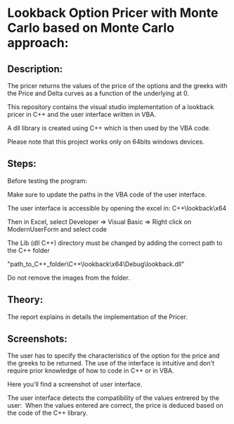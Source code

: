 # Lookback Option Pricer with Monte Carlo based on Monte Carlo approach:

## Description:

The pricer returns the values of the price of the options and the greeks with the Price and Delta curves as a function of the underlying at 0. 

This repository contains the visual studio implementation of a lookback pricer in C++ and the user interface written in VBA. 

A dll library is created using C++ which is then used by the VBA code. 

Please note that this project works only on 64bits windows devices. 

## Steps: 

Before testing the program: 

Make sure to update the paths in the VBA code of the user interface.

The user interface is accessible by opening the excel in: C++\lookback\x64

Then in Excel, select Developer => Visual Basic => Right click on ModernUserForm and select code

The Lib (dll C++) directory must be changed by adding the correct path to the C++ folder

"path_to_C++_folder\C++\lookback\x64\Debug\lookback.dll"

Do not remove the images from the folder. 

## Theory: 

The report explains in details the implementation of the Pricer.  

## Screenshots: 

The user has to specify the characteristics of the option for the price and the greeks to be returned. The use of the interface is intuitive and don't require prior knowledge of how to code in C++ or in VBA. 

Here you'll find a screenshot of user interface.

The user interface detects the compatibility of the values entrered by the user: 
<img href="https://github.com/sarrme/Lookback-pricer-Cpp-VBA/raw/master/pricer-error.PNG"></img>
When the values entered are correct, the price is deduced based on the code of the C++ library. 
<img href="https://github.com/sarrme/Lookback-pricer-Cpp-VBA/raw/master/pricer-price.PNG"></img>
<img href="https://github.com/sarrme/Lookback-pricer-Cpp-VBA/raw/master/pricer-delta.PNG"></img>



